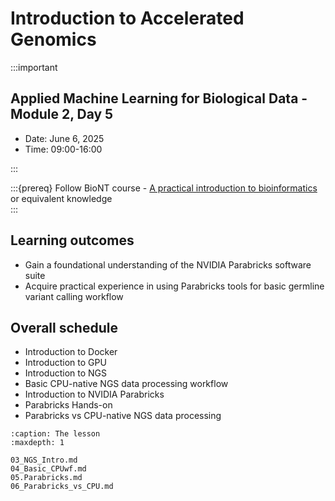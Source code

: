 # Introduction to Accelerated Genomics

:::important
## Applied Machine Learning for Biological Data - Module 2, Day 5

* Date: June 6, 2025
* Time: 09:00-16:00

:::

:::{prereq}
Follow BioNT course - [A practical introduction to bioinformatics](https://www.cecam.org/workshop-details/a-practical-introduction-to-bioinformatics-and-rna-seq-using-galaxy-1260) or equivalent knowledge  
:::

## Learning outcomes

* Gain a foundational understanding of the NVIDIA Parabricks software suite
* Acquire practical experience in using Parabricks tools for basic germline variant calling workflow

## Overall schedule

- Introduction to Docker
- Introduction to GPU
- Introduction to NGS
- Basic CPU-native NGS data processing workflow
- Introduction to NVIDIA Parabricks
- Parabricks Hands-on
- Parabricks vs CPU-native NGS data processing

```{toctree}
:caption: The lesson
:maxdepth: 1

03_NGS_Intro.md
04_Basic_CPUwf.md
05.Parabricks.md
06_Parabricks_vs_CPU.md
```
